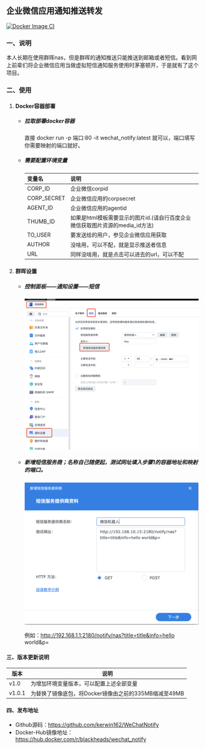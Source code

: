 ## 企业微信应用通知推送转发
[![Docker Image CI](https://github.com/kerwin162/WeChatNotify/actions/workflows/docker-image.yml/badge.svg)](https://github.com/kerwin162/WeChatNotify/actions/workflows/docker-image.yml)
### 一、说明

 本人长期在使用群晖nas，但是群晖的通知推送只能推送到邮箱或者短信。看到网上前辈们将企业微信应用当做虚拟短信通知服务使用时茅塞顿开，于是就有了这个项目。

### 二、使用
1. #### Docker容器部署
   - ##### 拉取部署docker容器

     直接 docker run -p 端口:80 -it wechat_notify:latest 就可以，端口填写你需要映射的端口就好。

   - ##### 需要配置环境变量

       |  变量名   | 说明  |
       |  ----  | ----  |
       | CORP_ID  |  企业微信corpid| |
       | CORP_SECRET  | 企业微信应用的corpsecret |
       | AGENT_ID  | 企业微信应用的agentid |
       | THUMB_ID  | 如果是html模板需要显示的图片id.(请自行百度企业微信获取图片资源的media_id方法) |
       | TO_USER  | 要发送给的用户，参见企业微信应用获取 |
       | AUTHOR  | 没啥用，可以不配，就是显示推送者信息 |
       | URL  | 同样没啥用，就是点击可以进去的url，可以不配 |
   
2. #### 群晖设置

   - ##### 控制面板——通知设置——短信

       <img src="pic/step-1.png" width="640px" />

   - ##### 新增短信服务商；名称自己随便起，测试网址填入步骤1的容器地址和映射的端口。

      <img src="pic/step-2.png" width="640px" />
      
      例如：http://192.168.1.1:2180/notify/nas?title=title&info=hello world&p=


#### 三、版本更新说明
|  版本   | 说明  |
|  ----  | ----  |
| v1.0  | 为增加环境变量版本，可以配置上述全部变量|
| v1.0.1 | 为替换了镜像底包，将Docker镜像由之前的335MB缩减至49MB|

#### 四、发布地址
- Github源码：https://github.com/kerwin162/WeChatNotify
- Docker-Hub镜像地址：https://hub.docker.com/r/blackheads/wechat_notify

